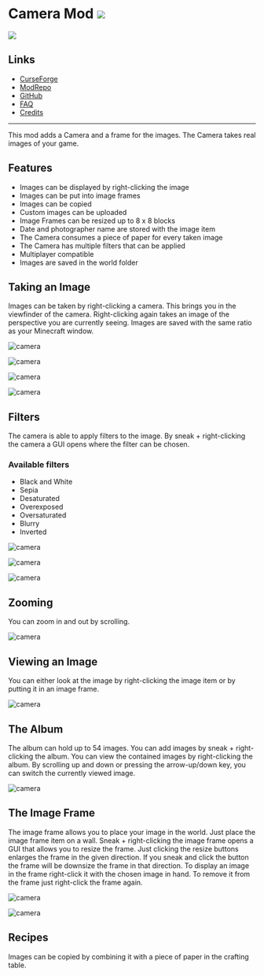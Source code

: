 # Camera Mod ![](http://cf.way2muchnoise.eu/full_289310_downloads.svg)
![](http://cf.way2muchnoise.eu/versions/289310.svg)

## Links
- [CurseForge](https://www.curseforge.com/minecraft/mc-mods/camera-mod)
- [ModRepo](https://modrepo.de/minecraft/camera/overview)
- [GitHub](https://github.com/henkelmax/camera)
- [FAQ](https://modrepo.de/minecraft/camera/faq)
- [Credits](https://modrepo.de/minecraft/camera/credits)

---

This mod adds a Camera and a frame for the images. The Camera takes real images of your game.

## Features

- Images can be displayed by right-clicking the image
- Images can be put into image frames
- Images can be copied
- Custom images can be uploaded
- Image Frames can be resized up to 8 x 8 blocks
- Date and photographer name are stored with the image item
- The Camera consumes a piece of paper for every taken image
- The Camera has multiple filters that can be applied
- Multiplayer compatible
- Images are saved in the world folder

## Taking an Image

Images can be taken by right-clicking a camera. This brings you in the viewfinder of the camera. Right-clicking again takes an image of the perspective you are currently seeing. Images are saved with the same ratio as your Minecraft window.

![camera](https://i.imgur.com/BMWH1QZ.png)

![camera](https://i.imgur.com/qmsFX95.png)

![camera](https://i.imgur.com/Ykj86X6.png)

![camera](https://i.imgur.com/oBS0kDa.png)

## Filters

The camera is able to apply filters to the image. By sneak + right-clicking the camera a GUI opens where the filter can be chosen.

### Available filters

- Black and White
- Sepia
- Desaturated
- Overexposed
- Oversaturated
- Blurry
- Inverted

![camera](https://i.imgur.com/BQR1N5u.png)

![camera](https://i.imgur.com/rFe59ku.png)

![camera](https://media.giphy.com/media/U1UZT1oOstxwdRCEJz/giphy.gif)

## Zooming

You can zoom in and out by scrolling.

![camera](https://media.giphy.com/media/RKSSzCEsG8gbA6hPJ4/giphy.gif)

## Viewing an Image

You can either look at the image by right-clicking the image item or by putting it in an image frame.

![camera](https://i.imgur.com/tGwkhZN.png)

## The Album

The album can hold up to 54 images. You can add images by sneak + right-clicking the album. You can view the contained images by right-clicking the album. By scrolling up and down or pressing the arrow-up/down key, you can switch the currently viewed image.

![camera](https://media1.giphy.com/media/hqxA6QgHthz8Pg94bT/giphy.gif)

## The Image Frame

The image frame allows you to place your image in the world. Just place the image frame item on a wall. Sneak + right-clicking the image frame opens a GUI that allows you to resize the frame. Just clicking the resize buttons enlarges the frame in the given direction. If you sneak and click the button the frame will be downsize the frame in that direction. To display an image in the frame right-click it with the chosen image in hand. To remove it from the frame just right-click the frame again.

![camera](https://i.imgur.com/L9jWoMW.png)

![camera](https://i.imgur.com/T720nRH.png)

## Recipes

Images can be copied by combining it with a piece of paper in the crafting table.
